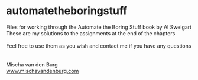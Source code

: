 # automatetheboringstuff
Files for working through the Automate the Boring Stuff book by Al Sweigart<br>
These are my solutions to the assignments at the end of the chapters<br>
<br>
Feel free to use them as you wish and contact me if you have any questions<br>
<br>
<br>
Mischa van den Burg<br>
www.mischavandenburg.com
